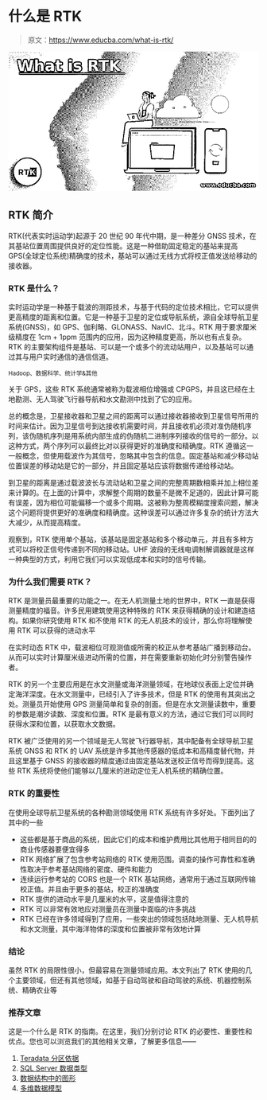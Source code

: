 # 什么是 RTK

> 原文：<https://www.educba.com/what-is-rtk/>

![What is RTK](img/8bf1e5b25dfe38c65040b84fb2455fba.png)



## RTK 简介

RTK(代表实时运动学)起源于 20 世纪 90 年代中期，是一种差分 GNSS 技术，在其基站位置周围提供良好的定位性能。这是一种借助固定稳定的基站来提高 GPS(全球定位系统)精确度的技术，基站可以通过无线方式将校正值发送给移动的接收器。

### RTK 是什么？

实时运动学是一种基于载波的测距技术，与基于代码的定位技术相比，它可以提供更高精度的距离和位置。它是一种基于卫星的定位或导航系统，源自全球导航卫星系统(GNSS)，如 GPS、伽利略、GLONASS、NavIC、北斗。RTK 用于要求厘米级精度在 1cm + 1ppm 范围内的应用，因为这种精度更高，所以也有点复杂。RTK 的主要架构组件是基站、可以是一个或多个的流动站用户，以及基站可以通过其与用户实时通信的通信信道。

<small>Hadoop、数据科学、统计学&其他</small>

关于 GPS，这些 RTK 系统通常被称为载波相位增强或 CPGPS，并且这已经在土地勘测、无人驾驶飞行器导航和水文勘测中找到了它的应用。

总的概念是，卫星接收器和卫星之间的距离可以通过接收器接收到卫星信号所用的时间来估计。因为卫星信号到达接收机需要时间，并且接收机必须对准伪随机序列，该伪随机序列是用系统内部生成的伪随机二进制序列接收的信号的一部分。以这种方式，两个序列可以最终比对以获得更好的准确度和精确度。RTK 遵循这一一般概念，但使用载波作为其信号，忽略其中包含的信息。固定基站和减少移动站位置误差的移动站是它的一部分，并且固定基站应该将数据传递给移动站。

到卫星的距离是通过载波波长与流动站和卫星之间的完整周期数相乘并加上相位差来计算的。在上面的计算中，求解整个周期的数量不是微不足道的，因此计算可能有误差，因为相位可能偏移一个或多个周期。这被称为整周模糊度搜索问题，解决这个问题将提供更好的准确度和精确度。这种误差可以通过许多复杂的统计方法大大减少，从而提高精度。

观察到，RTK 使用单个基站，该基站是固定基站和多个移动单元，并且有多种方式可以将校正信号传递到不同的移动站。UHF 波段的无线电调制解调器就是这样一种典型的方式，利用它我们可以实现低成本和实时的信号传输。

### 为什么我们需要 RTK？

RTK 是测量员最重要的功能之一。在无人机测量土地的世界中，RTK 一直是获得测量精度的福音。许多民用建筑使用这种特殊的 RTK 来获得精确的设计和建造结构。如果你研究使用 RTK 和不使用 RTK 的无人机技术的设计，那么你将理解使用 RTK 可以获得的进动水平

在实时动态 RTK 中，载波相位可观测值或所需的校正从参考基站广播到移动台。从而可以实时计算厘米级进动所需的位置，并在需要重新初始化时分别警告操作者。

RTK 的另一个主要应用是在水文测量或海洋测量领域，在地球仪表面上定位并确定海洋深度。在水文测量中，已经引入了许多技术，但是 RTK 的使用有其突出之处。测量员开始使用 GPS 测量简单和复杂的剖面。但是在水文测量读数中，重要的参数是潮汐读数、深度和位置。RTK 是最有意义的方法，通过它我们可以同时获得水深和位置，以获取水文数据。

RTK 被广泛使用的另一个领域是无人驾驶飞行器导航，其中配备有全球导航卫星系统 GNSS 和 RTK 的 UAV 系统是许多其他传感器的低成本和高精度替代物，并且这里基于 GNSS 的接收器的精度通过由固定基站发送校正信号而得到提高。这些 RTK 系统将使他们能够以几厘米的进动定位无人机系统的精确位置。

### RTK 的重要性

在使用全球导航卫星系统的各种勘测领域使用 RTK 系统有许多好处。下面列出了其中的一些

*   这些都是基于商品的系统，因此它们的成本和维护费用比其他用于相同目的的商业传感器要便宜得多
*   RTK 网络扩展了包含参考站网络的 RTK 使用范围。调查的操作可靠性和准确性取决于参考基站网络的密度、硬件和能力
*   连续运行参考站的 CORS 也是一个 RTK 基站网络，通常用于通过互联网传输校正值。并且由于更多的基站，校正的准确度
*   RTK 提供的进动水平是几厘米的水平，这是值得注意的
*   RTK 可以非常有效地应对测量员在测量中面临的许多挑战
*   RTK 已经在许多领域得到了应用，一些突出的领域包括陆地测量、无人机导航和水文测量，其中海洋物体的深度和位置被非常有效地计算

### 结论

虽然 RTK 的局限性很小，但最容易在测量领域应用。本文列出了 RTK 使用的几个主要领域，但还有其他领域，如基于自动驾驶和自动驾驶的系统、机器控制系统、精确农业等

### 推荐文章

这是一个什么是 RTK 的指南。在这里，我们分别讨论 RTK 的必要性、重要性和优点。您也可以浏览我们的其他相关文章，了解更多信息——

1.  [Teradata 分区依据](https://www.educba.com/teradata-partition-by/)
2.  [SQL Server 数据类型](https://www.educba.com/sql-server-data-types/)
3.  [数据结构中的图形](https://www.educba.com/graph-in-data-structure/)
4.  [多维数据模型](https://www.educba.com/multidimensional-data-model/)





